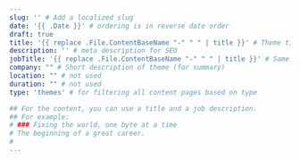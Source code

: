 ```yaml
---
slug: '' # Add a localized slug
date: '{{ .Date }}' # ordering is in reverse date order
draft: true
title: '{{ replace .File.ContentBaseName "-" " " | title }}' # Theme title
description: '' # meta description for SEO
jobTitle: '{{ replace .File.ContentBaseName "-" " " | title }}' # Same as title
company: "" # Short description of theme (for summary)
location: "" # not used
duration: "" # not used
type: 'themes' # for filtering all content pages based on type

## For the content, you can use a title and a job description.
## For example:
# ### Fixing the world, one byte at a time
# The beginning of a great career. 
# 
---
```


